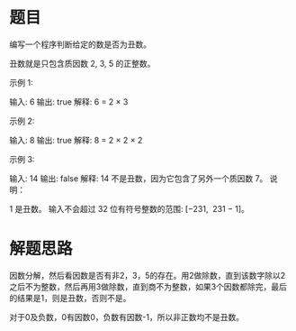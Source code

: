 # 题目
编写一个程序判断给定的数是否为丑数。

丑数就是只包含质因数 2, 3, 5 的正整数。

示例 1:

输入: 6
输出: true
解释: 6 = 2 × 3

示例 2:

输入: 8
输出: true
解释: 8 = 2 × 2 × 2

示例 3:

输入: 14
输出: false 
解释: 14 不是丑数，因为它包含了另外一个质因数 7。
说明：

1 是丑数。
输入不会超过 32 位有符号整数的范围: [−231,  231 − 1]。

# 解题思路
因数分解，然后看因数是否有非2，3，5的存在。用2做除数，直到该数字除以2之后不为整数，然后再用3做除数，直到商不为整数，如果3个因数都除完，最后的结果是1，则是丑数，否则不是。

对于0及负数，0有因数0，负数有因数-1，所以非正数均不是丑数。